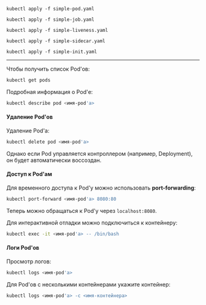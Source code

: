 ```shell
kubectl apply -f simple-pod.yaml
```
```shell
kubectl apply -f simple-job.yaml
```
```shell
kubectl apply -f simple-liveness.yaml
```
```shell
kubectl apply -f simple-sidecar.yaml
```
```shell
kubectl apply -f simple-init.yaml
```
---

Чтобы получить список Pod'ов:

```bash
kubectl get pods
```

Подробная информация о Pod'е:

```bash
kubectl describe pod <имя-pod'а>
```

#### Удаление Pod'ов

Удаление Pod'а:

```bash
kubectl delete pod <имя-pod'а>
```

Однако если Pod управляется контроллером (например, Deployment), он будет автоматически воссоздан.

#### Доступ к Pod'ам

Для временного доступа к Pod'у можно использовать **port-forwarding**:

```bash
kubectl port-forward <имя-pod'а> 8080:80
```

Теперь можно обращаться к Pod'у через `localhost:8080`.

Для интерактивной отладки можно подключиться к контейнеру:

```bash
kubectl exec -it <имя-pod'а> -- /bin/bash
```

#### Логи Pod'ов

Просмотр логов:

```bash
kubectl logs <имя-pod'а>
```

Для Pod'ов с несколькими контейнерами укажите контейнер:

```bash
kubectl logs <имя-pod'а> -c <имя-контейнера>
```
